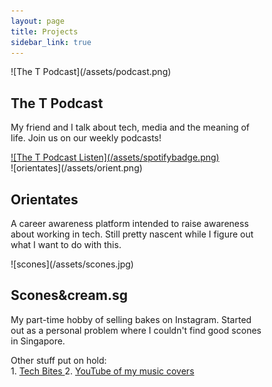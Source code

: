 ```yaml
---
layout: page
title: Projects
sidebar_link: true
---
```


<html>
<head>
<meta name="viewport" content="width=device-width, initial-scale=1">
<style>
* {
  box-sizing: border-box;
}


.photoicon {
    display: inline-block;
    width: 180px;
    height: 180px;
    border-color: #c9c9c9;
    border-radius: 10px;
    background-color: white;
    border-width: 0.5px;
    border-style: solid;
    
}

.main-paragraph {
  display: inline-block;
  width: 658px;
  height: 180px;
  border-color: #c9c9c9;
  border-radius: 10px;
  background-color: white;
  border-width: 0.5px;
  border-style: solid;
}

/* Clear floats after the columns */
.row {
  content: "";
  clear: both;
  display: flex;
}

.borderpadding {
	padding: 10px;
}
</style>
</head>
<body>


<div class="row">
  <div class="photoicon">
![The T Podcast](/assets/podcast.png)
  </div>
  <div class="main-paragraph" href="https://open.spotify.com/show/11KfxTr0zAHwh3rOnyJI8D">
    <h2>The T Podcast</h2>
    <p>My friend and I talk about tech, media and the meaning of life. Join us on our weekly podcasts!</p>
<a href="https://open.spotify.com/show/11KfxTr0zAHwh3rOnyJI8D">![The T Podcast Listen](/assets/spotifybadge.png)</a>
  </div>
</div>


<div class="borderpadding"></div>


<div class="row">
  <div class="photoicon">
  ![orientates](/assets/orient.png)
  </div>
  <div class="main-paragraph" href="http://orientates.wordpress.com/">
    <h2>Orientates</h2>
    <p>A career awareness platform intended to raise awareness about working in tech. Still pretty nascent while I figure out what I want to do with this.</p>
  </div>
</div>

<div class="borderpadding"></div>


<div class="row">
  <div class="photoicon">
![scones](/assets/scones.jpg)
  </div>
  <div class="main-paragraph" href="https://www.instagram.com/sconesandcream.sg/">
    <h2>Scones&cream.sg</h2>
    <p>My part-time hobby of selling bakes on Instagram. Started out as a personal problem where I couldn't find good scones in Singapore.</p>
  </div>
</div>

<div class="borderpadding"></div>


<div>Other stuff put on hold:</div>
1. <a href="https://www.youtube.com/channel/UC5VkoUoEzqzk0IcAs3qdM5A/">Tech Bites </a>
2. <a href="https://www.youtube.com/user/kalo4521/about">YouTube of my music covers</a>

</body>
</html>
